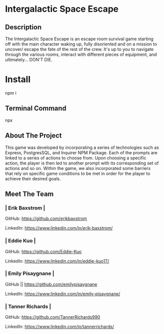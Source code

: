 # Intergalactic Space Escape

## Description

The Intergalactic Space Escape is an escape room survival game starting off with the main character waking up, fully disoriented and on a mission to uncover/ escape the fate of the rest of the crew. It's up to you to navigate through the various rooms, interact with different pieces of equipment, and ultimately... DON'T DIE.

# Install

npm i

## Terminal Command

npx

## About The Project

This game was developed by incorporating a series of technologies such as Express, PostgresSQL, and Inquirer NPM Package. Each of the prompts are linked to a series of actions to choose from. Upon choosing a specific action, the player is then led to another prompt with its corresponding set of actions and so on. Within the game, we also incorporated some barriers that rely on specific game conditions to be met in order for the player to achieve their desired goals.

## Meet The Team

### | Erik Baxstrom |

GitHub: https://github.com/erikbaxstrom

LinkedIn: https://www.linkedin.com/in/erik-baxstrom/

### | Eddie Kuo |

GitHub: https://github.com/Eddie-Kuo

LinkedIn: https://www.linkedin.com/in/eddie-kuo17/

### | Emily Pisaygnane |

GitHub || https://github.com/emilypisaygnane

LinkedIn: https://www.linkedin.com/in/emily-pisaygnane/

### | Tanner Richards |

GitHub: https://github.com/TannerRichards990

LinkedIn: https://www.linkedin.com/in/tannerrichards/
